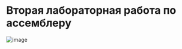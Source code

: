 # Вторая лабораторная работа по ассемблеру
![image](https://github.com/tutatitu/study_projects/assets/135254365/56441690-c808-4e12-a9aa-2718734d5413)
